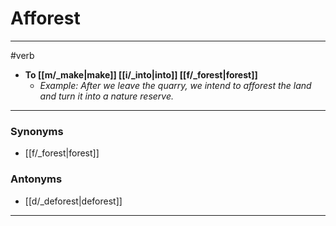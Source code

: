 # Afforest
---
#verb
- **To [[m/_make|make]] [[i/_into|into]] [[f/_forest|forest]]**
	- _Example: After we leave the quarry, we intend to afforest the land and turn it into a nature reserve._
---
### Synonyms
- [[f/_forest|forest]]
### Antonyms
- [[d/_deforest|deforest]]
---
